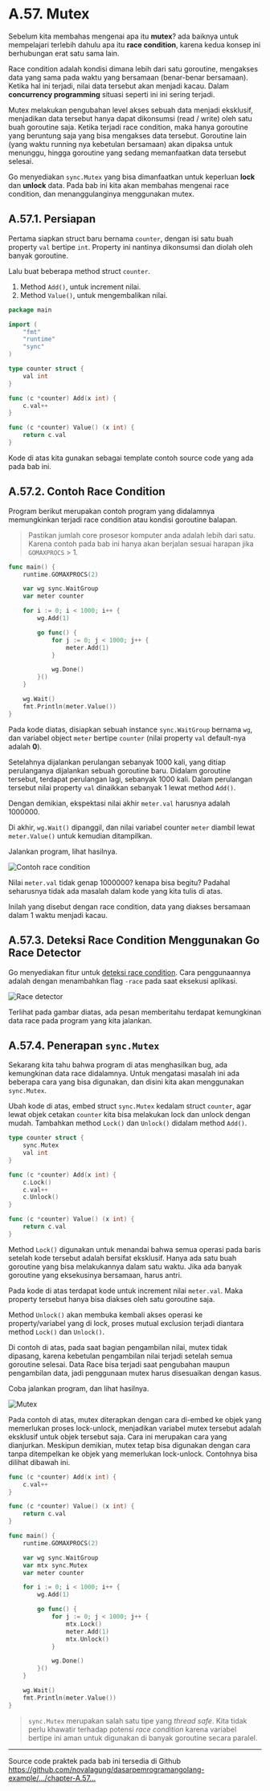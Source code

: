 # A.57. Mutex

Sebelum kita membahas mengenai apa itu **mutex**? ada baiknya untuk mempelajari terlebih dahulu apa itu **race condition**, karena kedua konsep ini berhubungan erat satu sama lain.

Race condition adalah kondisi dimana lebih dari satu goroutine, mengakses data yang sama pada waktu yang bersamaan (benar-benar bersamaan). Ketika hal ini terjadi, nilai data tersebut akan menjadi kacau. Dalam **concurrency programming** situasi seperti ini ini sering terjadi.

Mutex melakukan pengubahan level akses sebuah data menjadi eksklusif, menjadikan data tersebut hanya dapat dikonsumsi (read / write) oleh satu buah goroutine saja. Ketika terjadi race condition, maka hanya goroutine yang beruntung saja yang bisa mengakses data tersebut. Goroutine lain (yang waktu running nya kebetulan bersamaan) akan dipaksa untuk menunggu, hingga goroutine yang sedang memanfaatkan data tersebut selesai.

Go menyediakan `sync.Mutex` yang bisa dimanfaatkan untuk keperluan **lock** dan **unlock** data. Pada bab ini kita akan membahas mengenai race condition, dan menanggulanginya menggunakan mutex.

## A.57.1. Persiapan

Pertama siapkan struct baru bernama `counter`, dengan isi satu buah property `val` bertipe `int`. Property ini nantinya dikonsumsi dan diolah oleh banyak goroutine.

Lalu buat beberapa method struct `counter`.

 1. Method `Add()`, untuk increment nilai.
 2. Method `Value()`, untuk mengembalikan nilai.

```go
package main

import (
    "fmt"
    "runtime"
    "sync"
)

type counter struct {
    val int
}

func (c *counter) Add(x int) {
    c.val++
}

func (c *counter) Value() (x int) {
    return c.val
}
```

Kode di atas kita gunakan sebagai template contoh source code yang ada pada bab ini.

## A.57.2. Contoh Race Condition

Program berikut merupakan contoh program yang didalamnya memungkinkan terjadi race condition atau kondisi goroutine balapan.

> Pastikan jumlah core prosesor komputer anda adalah lebih dari satu. Karena contoh pada bab ini hanya akan berjalan sesuai harapan jika `GOMAXPROCS` > 1.

```go
func main() {
    runtime.GOMAXPROCS(2)

    var wg sync.WaitGroup
    var meter counter

    for i := 0; i < 1000; i++ {
        wg.Add(1)

        go func() {
            for j := 0; j < 1000; j++ {
                meter.Add(1)
            }

            wg.Done()
        }()
    }

    wg.Wait()
    fmt.Println(meter.Value())
}
```

Pada kode diatas, disiapkan sebuah instance `sync.WaitGroup` bernama `wg`, dan variabel object `meter` bertipe `counter` (nilai property `val` default-nya adalah **0**).

Setelahnya dijalankan perulangan sebanyak 1000 kali, yang ditiap perulanganya dijalankan sebuah goroutine baru. Didalam goroutine tersebut, terdapat perulangan lagi, sebanyak 1000 kali. Dalam perulangan tersebut nilai property `val` dinaikkan sebanyak 1 lewat method `Add()`.

Dengan demikian, ekspektasi nilai akhir `meter.val` harusnya adalah 1000000.

Di akhir, `wg.Wait()` dipanggil, dan nilai variabel counter `meter` diambil lewat `meter.Value()` untuk kemudian ditampilkan.

Jalankan program, lihat hasilnya.

![Contoh race condition](images/a_mutex_1_race_condition.png)

Nilai `meter.val` tidak genap 1000000? kenapa bisa begitu? Padahal seharusnya tidak ada masalah dalam kode yang kita tulis di atas.

Inilah yang disebut dengan race condition, data yang diakses bersamaan dalam 1 waktu menjadi kacau.

## A.57.3. Deteksi Race Condition Menggunakan Go Race Detector

Go menyediakan fitur untuk [deteksi race condition](http://blog.golang.org/race-detector). Cara penggunaannya adalah dengan menambahkan flag `-race` pada saat eksekusi aplikasi.

![Race detector](images/a_mutex_2_race_detector.png)

Terlihat pada gambar diatas, ada pesan memberitahu terdapat kemungkinan data race pada program yang kita jalankan.

## A.57.4. Penerapan `sync.Mutex`

Sekarang kita tahu bahwa program di atas menghasilkan bug, ada kemungkinan data race didalamnya. Untuk mengatasi masalah ini ada beberapa cara yang bisa digunakan, dan disini kita akan menggunakan `sync.Mutex`.

Ubah kode di atas, embed struct `sync.Mutex` kedalam struct `counter`, agar lewat objek cetakan `counter` kita bisa melakukan lock dan unlock dengan mudah. Tambahkan method `Lock()` dan `Unlock()` didalam method `Add()`.

```go
type counter struct {
	sync.Mutex
	val int
}

func (c *counter) Add(x int) {
	c.Lock()
	c.val++
	c.Unlock()
}

func (c *counter) Value() (x int) {
	return c.val
}
```

Method `Lock()` digunakan untuk menandai bahwa semua operasi pada baris setelah kode tersebut adalah bersifat eksklusif. Hanya ada satu buah goroutine yang bisa melakukannya dalam satu waktu. Jika ada banyak goroutine yang eksekusinya bersamaan, harus antri.

Pada kode di atas terdapat kode untuk increment nilai `meter.val`. Maka property tersebut hanya bisa diakses oleh satu goroutine saja.

Method `Unlock()` akan membuka kembali akses operasi ke property/variabel yang di lock, proses mutual exclusion terjadi diantara method `Lock()` dan `Unlock()`.

Di contoh di atas, pada saat bagian pengambilan nilai, mutex tidak dipasang, karena kebetulan pengambilan nilai terjadi setelah semua goroutine selesai. Data Race bisa terjadi saat pengubahan maupun pengambilan data, jadi penggunaan mutex harus disesuaikan dengan kasus.

Coba jalankan program, dan lihat hasilnya.

![Mutex](images/a_mutex_3_mutex.png)

Pada contoh di atas, mutex diterapkan dengan cara di-embed ke objek yang memerlukan proses lock-unlock, menjadikan variabel mutex tersebut adalah eksklusif untuk objek tersebut saja. Cara ini merupakan cara yang dianjurkan. Meskipun demikian, mutex tetap bisa digunakan dengan cara tanpa ditempelkan ke objek yang memerlukan lock-unlock. Contohnya bisa dilihat dibawah ini.

```go
func (c *counter) Add(x int) {
	c.val++
}

func (c *counter) Value() (x int) {
	return c.val
}

func main() {
	runtime.GOMAXPROCS(2)

	var wg sync.WaitGroup
	var mtx sync.Mutex
	var meter counter

	for i := 0; i < 1000; i++ {
		wg.Add(1)

		go func() {
			for j := 0; j < 1000; j++ {
				mtx.Lock()
				meter.Add(1)
				mtx.Unlock()
			}

			wg.Done()
		}()
	}

	wg.Wait()
	fmt.Println(meter.Value())
}
```

> `sync.Mutex` merupakan salah satu tipe yang *thread safe*. Kita tidak perlu khawatir terhadap potensi *race condition* karena variabel bertipe ini aman untuk digunakan di banyak goroutine secara paralel.

---

<div class="source-code-link">
    <div class="source-code-link-message">Source code praktek pada bab ini tersedia di Github</div>
    <a href="https://github.com/novalagung/dasarpemrogramangolang-example/tree/master/chapter-A.57-mutex">https://github.com/novalagung/dasarpemrogramangolang-example/.../chapter-A.57...</a>
</div>
